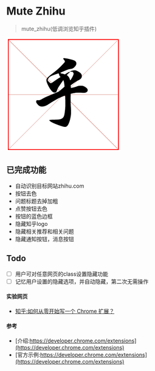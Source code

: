 # Mute Zhihu

> mute_zhihu(低调浏览知乎插件)

![乎](/mutezhihu.png)

## 已完成功能

- 自动识别目标网站zhihu.com
- 按钮去色  
- 问题标题去掉加粗  
- 点赞按钮去色  
- 按钮的蓝色边框  
- 隐藏知乎logo  
- 隐藏相关推荐和相关问题  
- 隐藏通知按钮，消息按钮   

## Todo

- [ ] 用户可对任意网页的class设置隐藏功能  
- [ ] 记忆用户设置的隐藏选项，并自动隐藏，第二次无需操作  

#### 实验网页

- [知乎:如何从零开始写一个 Chrome 扩展？](https://www.zhihu.com/question/20179805)

#### 参考

- [介绍:https://developer.chrome.com/extensions](https://developer.chrome.com/extensions)
- [官方示例:https://developer.chrome.com/extensions](https://developer.chrome.com/extensions)
